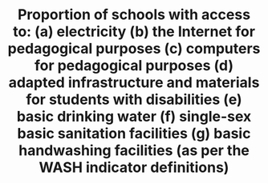 ---
actual_indicator_available: Percentage of public schools with Internet access for
  student use. Estimated percentage of public schools with basic drinking water, sanitation
  facilities, and hand washing facilities.
actual_indicator_available_description: The National Center for Education Statistics
  has not gathered information on student access to computers at school since 1998
  (98 percent). We are not aware of any data collection NCES has had of the number
  or percentage of schools with basic sanitation facilities. There was a physical
  accommodations survey done in the mid 1970s, but this is no longer at all relevant
  because it was done so long ago and so much progress has been made both with respect
  to school improvement and new regulations. We believe that we do have some schools
  without single-sex bathrooms, primarily because they only have a very small number
  of students or only serve male or only female students. Fundamentally, this block
  of indicators is not policy-relevant for the United States. Rather than reporting
  missing, we are reporting 100 percent which we know is close to the U.S. value and
  reflects the relatively high quality of the education infrastructure in the United
  States.
comments_and_limitations: The values are estimated, but we are quite sure that the
  actual values for all of them approach 100 percent.
data_non_statistical: false
date_metadata_updated: '2017-10-20'
date_of_national_source_publication: April 2009
goal_meta_link: http://unstats.un.org/sdgs/files/metadata-compilation/Metadata-Goal-4.pdf
graph: longitudinal
graph_title: Percentage of public schools with Internet access for student use. Estimated
  percentage of public schools with basic drinking water, sanitation facilities, and
  hand washing facilities.
graph_type: line
has_metadata: true
indicator: 4.a.1
indicator_definition: The percentage of schools by level of education (primary, lower
  secondary and upper secondary) with access to the given facility or service. Internet
  for pedagogical purposes is defined as Internet that is available for enhancing
  teaching and learning and is accessible by pupils. Internet for pedagogical purposes
  is defined as a worldwide interconnected computer network, which provides pupils
  access to a number of communication services including the World Wide Web and carries
  e-mail, news, entertainment and data files, irrespective of the device used (i.e.
  not assumed to be only via a computer) and thus can also be accessed by mobile telephone,
  tablet, PDA, games machine, digital TV etc.). Access can be via a fixed narrowband,
  fixed broadband, or via mobile network. Basic drinking water is defined as a functional
  drinking water source (MDG 'improved' categories) on or near the premises and water
  points accessible to all users during school hours. Basic sanitation facilities
  are defined as functional sanitation facilities (MDG 'improved' categories) separated
  for males and females on or near the premises. Basic handwashing facilities are
  defined as functional handwashing facilities, soap (or ash) and water available
  to all girls and boys. The component on adapted infrastructure and materials is
  yet to be developed.
indicator_name: 'Proportion of schools with access to: (a) electricity (b) the Internet
  for pedagogical purposes (c) computers for pedagogical purposes (d) adapted infrastructure
  and materials for students with disabilities (e) basic drinking water (f) single-sex
  basic sanitation facilities (g) basic handwashing facilities (as per the WASH indicator
  definitions)'
indicator_sort_order: 04-0a-01
indicator_variable: pctschools_elec
international_and_national_references: https://nces.ed.gov/surveys/annualreports/
layout: indicator
periodicity: Not applicable
permalink: /4-a-1/
published: true
rationale_interpretation: The indicator measures access in schools to key basic services
  necessary to ensure a safe and effective learning environment for all students.
reporting_status: complete
scheduled_update_by_national_source: None
sdg_goal: 4
source_active_1: true
source_agency_staff_email_1: tom.snyder@ed.gov
source_agency_staff_name_1: Tom Snyder (and J. Park, 10/2017)
source_agency_survey_dataset_1: 'Educational Technology in U.S. Public Schools: Fall
  2008'
source_notes_1: null
source_title_1: null
source_url_1: https://nces.ed.gov/pubsearch/pubsinfo.asp?pubid=2010034
target: Build and upgrade education facilities that are child, disability and gender
  sensitive and provide safe, non-violent, inclusive and effective learning environments
  for all.
target_id: 4.a
time_period: '2015'
title: 'Proportion of schools with access to: (a) electricity (b) the Internet for
  pedagogical purposes (c) computers for pedagogical purposes (d) adapted infrastructure
  and materials for students with disabilities (e) basic drinking water (f) single-sex
  basic sanitation facilities (g) basic handwashing facilities (as per the WASH indicator
  definitions)'
un_custodial_agency: 'UNESCO-UIS (Partnering Agencies: UNICEF, OECD, UNEP)'
un_designated_tier: '2'
unit_of_measure: Percent.
us_method_of_computation: NCES is estimating the percentages of public schools having
  these basic facilities at 100 percent. There was a survey in 2008 that found that
  98 percent of public schools had computers for student use. We believe the percentage
  has increased since that date.
variable_description: null
variable_notes: null
---